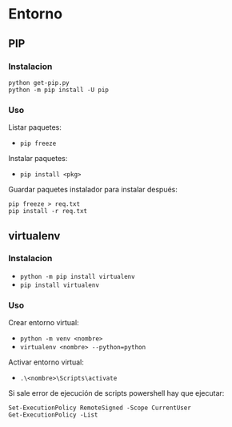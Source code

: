 # Entorno

## PIP
### Instalacion
```
python get-pip.py
python -m pip install -U pip
```

### Uso
Listar paquetes:
- `pip freeze`

Instalar paquetes:
- `pip install <pkg>`

Guardar paquetes instalador para instalar después:
```
pip freeze > req.txt
pip install -r req.txt
```

## virtualenv
### Instalacion
- `python -m pip install virtualenv`
- `pip install virtualenv`

### Uso
Crear entorno virtual:
- `python -m venv <nombre>`
- `virtualenv <nombre> --python=python`

Activar entorno virtual:
- `.\<nombre>\Scripts\activate`

Si sale error de ejecución de scripts powershell hay que ejecutar:
```PS1
Set-ExecutionPolicy RemoteSigned -Scope CurrentUser
Get-ExecutionPolicy -List
```


